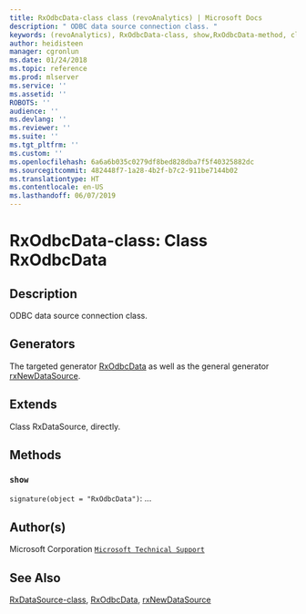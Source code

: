 ```yaml
---
title: RxOdbcData-class class (revoAnalytics) | Microsoft Docs
description: " ODBC data source connection class. "
keywords: (revoAnalytics), RxOdbcData-class, show,RxOdbcData-method, classes
author: heidisteen
manager: cgronlun
ms.date: 01/24/2018
ms.topic: reference
ms.prod: mlserver
ms.service: ''
ms.assetid: ''
ROBOTS: ''
audience: ''
ms.devlang: ''
ms.reviewer: ''
ms.suite: ''
ms.tgt_pltfrm: ''
ms.custom: ''
ms.openlocfilehash: 6a6a6b035c0279df8bed828dba7f5f40325882dc
ms.sourcegitcommit: 482448f7-1a28-4b2f-b7c2-911be7144b02
ms.translationtype: HT
ms.contentlocale: en-US
ms.lasthandoff: 06/07/2019
---
```

 # <a name="rxodbcdata-class-class-rxodbcdata"></a>RxOdbcData-class: Class RxOdbcData 
 ## <a name="description"></a>Description
 
ODBC data source connection class.
 
 
 ## <a name="generators"></a>Generators 

 
The targeted generator [RxOdbcData](RxOdbcData.md) as well as the general generator [rxNewDataSource](rxNew.md).
 
 ## <a name="extends"></a>Extends 

 
Class RxDataSource, directly.
 
 ## <a name="methods"></a>Methods 

 


### `show`
`signature(object = "RxOdbcData")`: ...



 
 ## <a name="authors"></a>Author(s)
 Microsoft Corporation [`Microsoft Technical Support`](https://go.microsoft.com/fwlink/?LinkID=698556&clcid=0x409)
 
 
 ## <a name="see-also"></a>See Also
 
[RxDataSource-class](RxDataSource-class.md), [RxOdbcData](RxOdbcData.md), [rxNewDataSource](rxNew.md)
   
 
